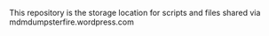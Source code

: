 This repository is the storage location for scripts and files shared via mdmdumpsterfire.wordpress.com
